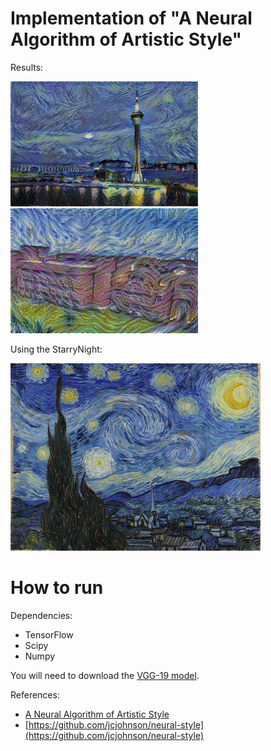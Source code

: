 # Implementation of "A Neural Algorithm of Artistic Style"

Results:

<img src="output/4900.png" width="300px" height="200px" />
<img src="output/NSIT/100.png" width="300px" height="200px" />

Using the StarryNight:

<img src="style/StarryNight.jpg" width="400px" height="300px" />

# How to run

Dependencies:

- TensorFlow
- Scipy
- Numpy

You will need to download the [VGG-19 model](http://www.vlfeat.org/matconvnet/models/imagenet-vgg-verydeep-19.mat).

References:
- [A Neural Algorithm of Artistic Style](http://arxiv.org/abs/1508.06576)
- [https://github.com/jcjohnson/neural-style](https://github.com/jcjohnson/neural-style)
